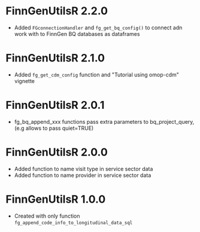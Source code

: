 # FinnGenUtilsR 2.2.0
- Added `FGconnectionHandler` and `fg_get_bq_config()` to connect adn work with to FinnGen BQ databases as dataframes 

# FinnGenUtilsR 2.1.0
- Added `fg_get_cdm_config` function and "Tutorial using omop-cdm" vignette

# FinnGenUtilsR 2.0.1

- fg_bq_append_xxx functions pass extra parameters to bq_project_query, (e.g  allows to pass quiet=TRUE)

# FinnGenUtilsR 2.0.0

- Added function to name visit type in service sector data
- Added function to name provider in service sector data


# FinnGenUtilsR 1.0.0

- Created with only function `fg_append_code_info_to_longitudinal_data_sql`
